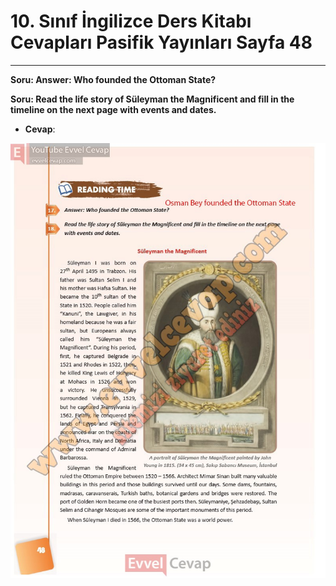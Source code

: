 # 10. Sınıf İngilizce Ders Kitabı Cevapları Pasifik Yayınları Sayfa 48

---

**Soru: Answer: Who founded the Ottoman State?**

**Soru: Read the life story of Süleyman the Magnificent and fill in the timeline on the next page with events and dates.**

-   **Cevap**:

![Image 1](./image_1.jpg)